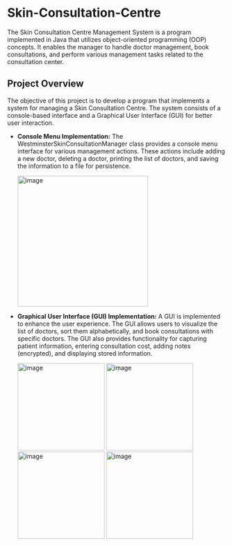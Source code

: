 # Skin-Consultation-Centre

The Skin Consultation Centre Management System is a program implemented in Java that utilizes object-oriented programming (OOP) concepts. It enables the manager to handle doctor management, book consultations, and perform various management tasks related to the consultation center.

## Project Overview
The objective of this project is to develop a program that implements a system for managing a Skin Consultation Centre. The system consists of a console-based interface and a Graphical User Interface (GUI) for better user interaction.

- **Console Menu Implementation:** The WestminsterSkinConsultationManager class provides a console menu interface for various management actions. These actions include adding a new doctor, deleting a doctor, printing the list of doctors, and saving the information to a file for persistence.

    <img width="300" alt="image" src="https://github.com/rayaan-nsn/Skin-Consultation-Centre/assets/108685206/4c5418b3-e9d9-457e-bdc6-fa7c657fd996">


- **Graphical User Interface (GUI) Implementation:** A GUI is implemented to enhance the user experience. The GUI allows users to visualize the list of doctors, sort them alphabetically, and book consultations with specific doctors. The GUI also provides functionality for capturing patient information, entering consultation cost, adding notes (encrypted), and displaying stored information.

    <img width="200" alt="image" src="https://github.com/rayaan-nsn/Skin-Consultation-Centre/assets/108685206/094ea25c-3bce-479b-94ba-13b9b1fbb286">
    <img width="200" alt="image" src="https://github.com/rayaan-nsn/Skin-Consultation-Centre/assets/108685206/e3e4eac6-d592-4324-89df-ae39d3ebf664">
    <img width="200" alt="image" src="https://github.com/rayaan-nsn/Skin-Consultation-Centre/assets/108685206/51bdab11-e133-4f07-9eb3-fdadbfd3a40c">
    <img width="200" alt="image" src="https://github.com/rayaan-nsn/Skin-Consultation-Centre/assets/108685206/c32595b4-748c-4b97-b86c-b6a79e3414b5">






